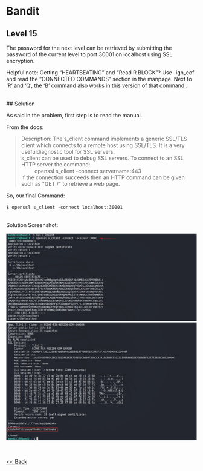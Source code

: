 # Bandit

## Level 15
The password for the next level can be retrieved by submitting the password of the current level to port 30001 on localhost using SSL encryption.<br/>

Helpful note: Getting “HEARTBEATING” and “Read R BLOCK”? Use -ign_eof and read the “CONNECTED COMMANDS” section in the manpage. Next to ‘R’ and ‘Q’, the ‘B’ command also works in this version of that command…

<br/>
## Solution

As said in the problem, first step is to read the manual.

From the docs:
> Description: The s_client command implements a generic SSL/TLS client which connects to a remote host using SSL/TLS. It is a very usefuldiagnostic tool for SSL servers.<br/>
> s_client can be used to debug SSL servers. To connect to an SSL HTTP server the command:<br/>
>      openssl s_client -connect servername:443<br/>
>  If the connection succeeds then an HTTP command can be given such as "GET /" to retrieve a web page.<br/>

So, our final Command:
```shell
$ openssl s_client -connect localhost:30001
```

<br/>
Solution Screenshot:

![Level 15 Image](./images/Level15.1.png)
![Level 15 Image](./images/Level15.2.png)

<br/>

[<< Back](https://grey-fish.github.io/Bandit/index.html)



